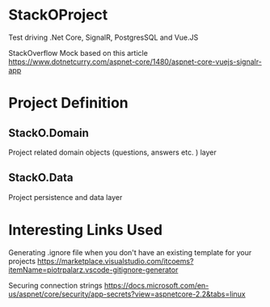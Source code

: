 # StackOProject

Test driving .Net Core, SignalR, PostgresSQL and Vue.JS

StackOverflow Mock based on this article
https://www.dotnetcurry.com/aspnet-core/1480/aspnet-core-vuejs-signalr-app


# Project Definition

## StackO.Domain
Project related domain objects (questions, answers etc. ) layer
## StackO.Data
Project persistence and data layer


# Interesting Links Used

Generating .ignore file when you don't have an existing template for your projects
https://marketplace.visualstudio.com/itcoems?itemName=piotrpalarz.vscode-gitignore-generator

Securing connection strings
https://docs.microsoft.com/en-us/aspnet/core/security/app-secrets?view=aspnetcore-2.2&tabs=linux
